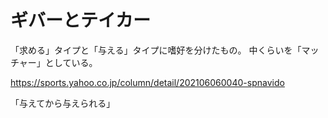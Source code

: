 # ギバーとテイカー

「求める」タイプと「与える」タイプに嗜好を分けたもの。
中くらいを「マッチャー」としている。

https://sports.yahoo.co.jp/column/detail/202106060040-spnavido

「与えてから与えられる」
